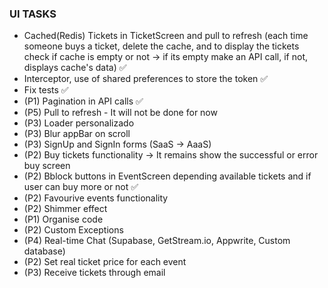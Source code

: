 ### UI TASKS

- Cached(Redis) Tickets in TicketScreen and pull to refresh (each time someone buys a ticket, delete the cache, and to display the tickets check if cache is empty or not -> if its empty make an API call, if not, displays cache's data) ✅
- Interceptor, use of shared preferences to store the token ✅
- Fix tests ✅
- (P1) Pagination in API calls ✅
- (P5) Pull to refresh - It will not be done for now
- (P3) Loader personalizado
- (P3) Blur appBar on scroll
- (P3) SignUp and SignIn forms (SaaS -> AaaS) 
- (P2) Buy tickets functionality -> It remains show the successful or error buy screen
- (P2) Bblock buttons in EventScreen depending available tickets and if user can buy more or not ✅
- (P2) Favourive events functionality
- (P2) Shimmer effect
- (P1) Organise code
- (P2) Custom Exceptions
- (P4) Real-time Chat (Supabase, GetStream.io, Appwrite, Custom database)
- (P2) Set real ticket price for each event
- (P3) Receive tickets through email
